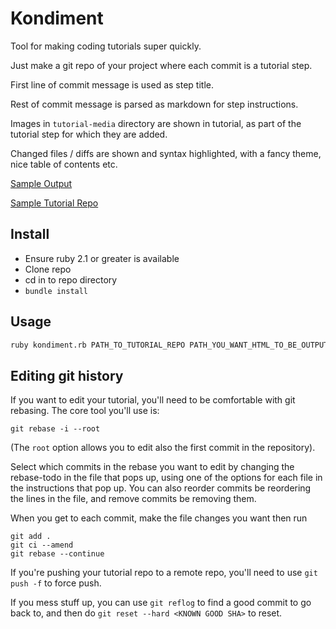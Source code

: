 # Kondiment

Tool for making coding tutorials super quickly.

Just make a git repo of your project where each commit is a tutorial step.

First line of commit message is used as step title.

Rest of commit message is parsed as markdown for step instructions.

Images in `tutorial-media` directory are shown in tutorial, as part of the
tutorial step for which they are added.

Changed files / diffs are shown and syntax highlighted, with a fancy theme,
nice table of contents etc.

[Sample Output](https://alexspeller.github.io/kondiment-sample/)

[Sample Tutorial Repo](https://github.com/alexspeller/kondiment-sample)

## Install
* Ensure ruby 2.1 or greater is available
* Clone repo
* cd in to repo directory
* `bundle install`

## Usage

```bash
ruby kondiment.rb PATH_TO_TUTORIAL_REPO PATH_YOU_WANT_HTML_TO_BE_OUTPUT
```

## Editing git history

If you want to edit your tutorial, you'll need to be comfortable with git
rebasing. The core tool you'll use is:

```console
git rebase -i --root
```

(The `root` option allows you to edit also the first commit in the repository).

Select which commits in the rebase you want to edit by changing the rebase-todo
in the file that pops up, using one of the options for each file in the
instructions that pop up. You can also reorder commits be reordering the lines
in the file, and remove commits be removing them.

When you get to each commit, make the file changes you want then run

```console
git add .
git ci --amend
git rebase --continue
```

If you're pushing your tutorial repo to a remote repo, you'll need to use
`git push -f` to force push.

If you mess stuff up, you can use `git reflog` to find a good commit to go back
to, and then do `git reset --hard <KNOWN GOOD SHA>` to reset.
